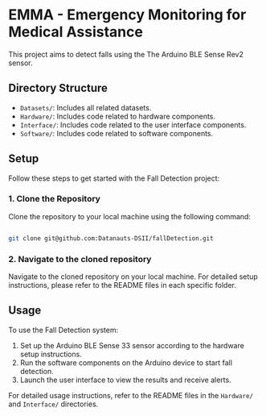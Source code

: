# EMMA - **E**mergency **M**onitoring for **M**edical **A**ssistance
This project aims to detect falls using the The Arduino BLE Sense Rev2 sensor. 

## Directory Structure

- `Datasets/`: Includes all related datasets.
- `Hardware/`: Includes code related to hardware components.
- `Interface/`: Includes code related to the user interface components.
- `Software/`: Includes code related to software components.

## Setup
Follow these steps to get started with the Fall Detection project:

### 1. Clone the Repository
Clone the repository to your local machine using the following command:

```bash

git clone git@github.com:Datanauts-DSII/fallDetection.git

```

### 2. Navigate to the cloned repository
Navigate to the cloned repository on your local machine. For detailed setup instructions, please refer to the README files in each specific folder.

## Usage
To use the Fall Detection system:

1. Set up the Arduino BLE Sense 33 sensor according to the hardware setup instructions.
2. Run the software components on the Arduino device to start fall detection.
3. Launch the user interface to view the results and receive alerts.

For detailed usage instructions, refer to the README files in the `Hardware/` and `Interface/` directories.
